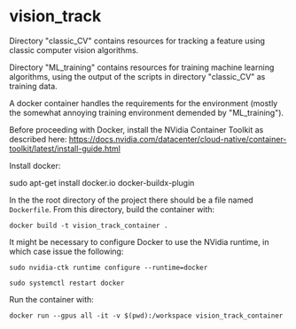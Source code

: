 # vision_track

Directory "classic_CV" contains resources for tracking a feature using classic computer vision algorithms.

Directory "ML_training" contains resources for training machine learning algorithms, using the output of the scripts in directory "classic_CV" as training data.


A docker container handles the requirements for the environment (mostly the somewhat annoying training environment demended by "ML_training").

Before proceeding with Docker, install the NVidia Container Toolkit as described here:
https://docs.nvidia.com/datacenter/cloud-native/container-toolkit/latest/install-guide.html


Install docker:

sudo apt-get install docker.io docker-buildx-plugin

In the the root directory of the project there should be a file named `Dockerfile`. From this directory, build the container with:

`docker build -t vision_track_container .`

It might be necessary to configure Docker to use the NVidia runtime, in which case issue the following:

`sudo nvidia-ctk runtime configure --runtime=docker`

`sudo systemctl restart docker`


Run the container with:

`docker run --gpus all -it -v $(pwd):/workspace vision_track_container`
